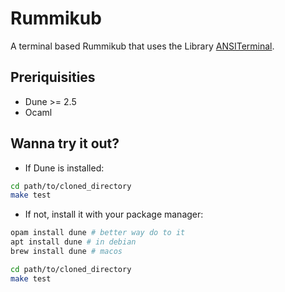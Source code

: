 # Rummikub

A terminal based Rummikub that uses the Library [ANSITerminal](https://github.com/Chris00/ANSITerminal).

## Preriquisities

- Dune >= 2.5
- Ocaml

##  Wanna try it out?

- If Dune is installed:

```bash
cd path/to/cloned_directory
make test
```
- If not, install it with your package manager:

```bash
opam install dune # better way do to it
apt install dune # in debian
brew install dune # macos

cd path/to/cloned_directory
make test 
```

